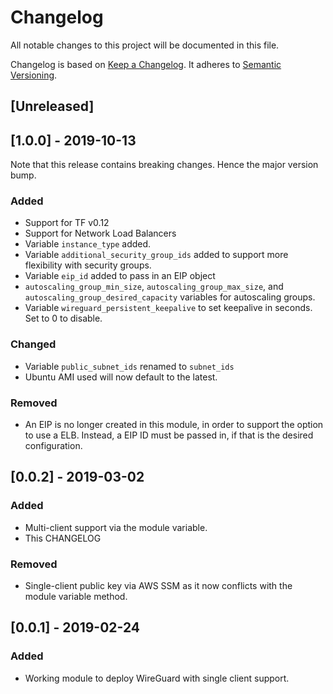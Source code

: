 # Changelog

All notable changes to this project will be documented in this file.

Changelog is based on [Keep a Changelog](https://keepachangelog.com/en/1.0.0/).
It adheres to [Semantic Versioning](https://semver.org/spec/v2.0.0.html).

## [Unreleased]

## [1.0.0] - 2019-10-13

Note that this release contains breaking changes. Hence the major version bump.

### Added

- Support for TF v0.12
- Support for Network Load Balancers
- Variable `instance_type` added.
- Variable `additional_security_group_ids` added to support more flexibility with security groups.
- Variable `eip_id` added to pass in an EIP object
- `autoscaling_group_min_size`, `autoscaling_group_max_size`, and `autoscaling_group_desired_capacity` variables for autoscaling groups.
- Variable `wireguard_persistent_keepalive` to set keepalive in seconds. Set to 0 to disable.

### Changed

- Variable `public_subnet_ids` renamed to `subnet_ids`
- Ubuntu AMI used will now default to the latest.

### Removed

- An EIP is no longer created in this module, in order to support the option to use a ELB. Instead, a EIP ID must be passed in, if that is the desired configuration.

## [0.0.2] - 2019-03-02

### Added

- Multi-client support via the module variable.
- This CHANGELOG

### Removed

- Single-client public key via AWS SSM as it now conflicts with the module variable method.

## [0.0.1] - 2019-02-24

### Added

- Working module to deploy WireGuard with single client support.
